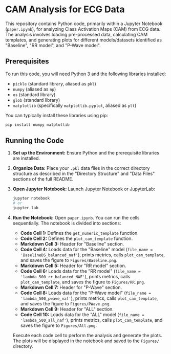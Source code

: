 # CAM Analysis for ECG Data

This repository contains Python code, primarily within a Jupyter Notebook (`paper.ipynb`), for analyzing Class Activation Maps (CAM) from ECG data. The analysis involves loading pre-processed data, calculating CAM templates, and generating plots for different models/datasets identified as "Baseline", "RR model", and "P-Wave model".

## Prerequisites

To run this code, you will need Python 3 and the following libraries installed:

* `pickle` (standard library, aliased as `pkl`)
* `numpy` (aliased as `np`)
* `os` (standard library)
* `glob` (standard library)
* `matplotlib` (specifically `matplotlib.pyplot`, aliased as `plt`)

You can typically install these libraries using pip:

```bash
pip install numpy matplotlib
```
## Running the Code

1.  **Set up the Environment:** Ensure Python and the prerequisite libraries are installed.
2.  **Organize Data:** Place your `.pkl` data files in the correct directory structure as described in the "Directory Structure" and "Data Files" sections of the full README.
3.  **Open Jupyter Notebook:** Launch Jupyter Notebook or JupyterLab:
    ```bash
    jupyter notebook
    # or
    jupyter lab
    ```
4.  **Run the Notebook:** Open `paper.ipynb`. You can run the cells sequentially. The notebook is divided into sections:
    * **Code Cell 1:** Defines the `get_numeric_template` function.
    * **Code Cell 2:** Defines the `plot_cam_template` function.
    * **Markdown Cell 3:** Header for "Baseline" section.
    * **Code Cell 4:** Loads data for the "Baseline" model (`file_name = 'BaselineDS_balanced_naf'`), prints metrics, calls `plot_cam_template`, and saves the figure to `Figures/Baseline.png`.
    * **Markdown Cell 5:** Header for "RR model" section.
    * **Code Cell 6:** Loads data for the "RR model" (`file_name = 'lambda_500_rr_balanced_NAF'`), prints metrics, calls `plot_cam_template`, and saves the figure to `Figures/RR.png`.
    * **Markdown Cell 7:** Header for "P-Wave" section.
    * **Code Cell 8:** Loads data for the "P-Wave model" (`file_name = 'lambda_500_pwave_naf'`), prints metrics, calls `plot_cam_template`, and saves the figure to `Figures/PWave.png`.
    * **Markdown Cell 9:** Header for "ALL" section.
    * **Code Cell 10:** Loads data for the "ALL" model (`file_name = 'lambda_500_all_naf'`), prints metrics, calls `plot_cam_template`, and saves the figure to `Figures/All.png`.

    Execute each code cell to perform the analysis and generate the plots. The plots will be displayed in the notebook and saved to the `Figures/` directory.
